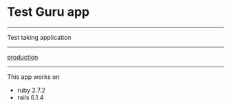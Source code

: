 # Test Guru app

***
Test taking application
***
[production](https://test-guru-tim13.herokuapp.com/)
***
This app works on

- ruby 2.7.2
- rails 6.1.4
